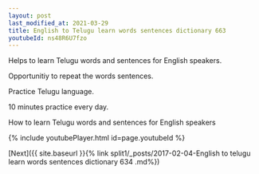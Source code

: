 ```yaml
---
layout: post
last_modified_at: 2021-03-29
title: English to Telugu learn words sentences dictionary 663 
youtubeId: ns48R6U7fzo
---
```

 
 
Helps to learn Telugu words and sentences for English speakers.

Opportunitiy to repeat the words sentences. 

Practice Telugu language. 
 
10 minutes practice every day. 
 
How to learn Telugu words and sentences for English speakers 
 
{% include youtubePlayer.html id=page.youtubeId %}
 
 
[Next]({{ site.baseurl }}{% link  split1/_posts/2017-02-04-English to telugu learn words sentences dictionary 634 .md%})
 
